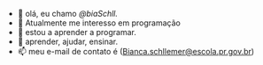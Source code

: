 - 👋 olá, eu chamo *@biaSchll.*
- 👀 Atualmente me interesso em programação
- 🌱 estou a aprender a programar.
- 💞️ aprender, ajudar, ensinar.
- 📫 meu e-mail de contato é (Bianca.schllemer@escola.pr.gov.br)
